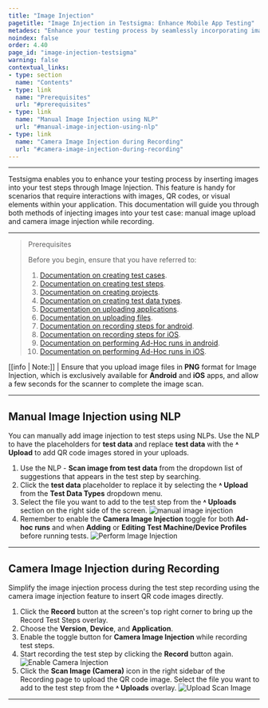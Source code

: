 ```yaml
---
title: "Image Injection"
pagetitle: "Image Injection in Testsigma: Enhance Mobile App Testing"
metadesc: "Enhance your testing process by seamlessly incorporating images into test steps using Image Injection. Streamline workflows and improve accuracy."
noindex: false
order: 4.40
page_id: "image-injection-testsigma"
warning: false
contextual_links:
- type: section
  name: "Contents"
- type: link
  name: "Prerequisites"
  url: "#prerequisites"  
- type: link
  name: "Manual Image Injection using NLP"
  url: "#manual-image-injection-using-nlp"
- type: link
  name: "Camera Image Injection during Recording"
  url: "#camera-image-injection-during-recording"  
---
```


---

Testsigma enables you to enhance your testing process by inserting images into your test steps through Image Injection. This feature is handy for scenarios that require interactions with images, QR codes, or visual elements within your application. This documentation will guide you through both methods of injecting images into your test case: manual image upload and camera image injection while recording.

---

> <p id="prerequisites">Prerequisites</p>
>
> Before you begin, ensure that you have referred to:
> 1. [Documentation on creating test cases](https://testsigma.com/docs/test-cases/manage/add-edit-delete/#create-test-case).
> 2. [Documentation on creating test steps](https://testsigma.com/docs/test-cases/create-test-steps/overview/).
> 3. [Documentation on creating projects](https://testsigma.com/docs/projects/overview/).
> 4. [Documentation on creating test data types](https://testsigma.com/docs/test-data/types/overview/).
> 5. [Documentation on uploading applications](https://testsigma.com/docs/uploads/upload-apps/).
> 6. [Documentation on uploading files](https://testsigma.com/docs/uploads/upload-files/).
> 7. [Documentation on  recording steps for android](https://testsigma.com/docs/test-cases/create-test-steps/actions-and-options-recorder/step-settings/#reordering-test-steps).
> 8. [Documentation on recording steps for iOS](https://testsigma.com/docs/test-cases/create-test-steps/actions-and-options-manual/step-options/#reorder-test-step).
> 9. [Documentation on performing Ad-Hoc runs in android](https://testsigma.com/docs/runs/adhoc-runs/#android-application).
> 10. [Documentation on performing Ad-Hoc runs in iOS](https://testsigma.com/docs/runs/adhoc-runs/#ios-application).

[[info | Note:]]
| Ensure that you upload image files in **PNG** format for Image Injection, which is exclusively available for **Android** and **iOS** apps, and allow a few seconds for the scanner to complete the image scan.

---

## **Manual Image Injection using NLP**

You can manually add image injection to test steps using NLPs. Use the NLP to have the placeholders for **test data** and replace **test data** with the **˄ Upload** to add QR code images stored in your uploads.

1. Use the NLP - **Scan image from test data** from the dropdown list of suggestions that appears in the test step by searching.
2. Click the **test data** placeholder to replace it by selecting the **˄ Upload** from the **Test Data Types** dropdown menu.
3. Select the file you want to add to the test step from the **˄ Uploads** section on the right side of the screen. ![manual image injection](https://s3.amazonaws.com/static-docs.testsigma.com/new_images/projects/applications/manual_imageinjection.gif)
4. Remember to enable the **Camera Image Injection** toggle for both **Ad-hoc runs** and when **Adding** or **Editing Test Machine/Device Profiles** before running tests. ![Perform Image Injection](https://s3.amazonaws.com/static-docs.testsigma.com/new_images/projects/applications/perform_imageinjection.gif)

---

## **Camera Image Injection during Recording**

Simplify the image injection process during the test step recording using the camera image injection feature to insert QR code images directly.

1. Click the **Record** button at the screen's top right corner to bring up the Record Test Steps overlay.
2. Choose the **Version**, **Device**, and **Application**.
3. Enable the toggle button for **Camera Image Injection** while recording test steps.
4. Start recording the test step by clicking the **Record** button again. ![Enable Camera Injection](https://s3.amazonaws.com/static-docs.testsigma.com/new_images/projects/applications/enable_camerainjection.gif)
5. Click the **Scan Image (Camera)** icon in the right sidebar of the Recording page to upload the QR code image. Select the file you want to add to the test step from the **˄ Uploads** overlay. ![Upload Scan Image](https://s3.amazonaws.com/static-docs.testsigma.com/new_images/projects/applications/scan_imageinjection.gif)

---